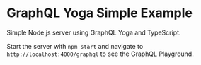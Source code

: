 # GraphQL Yoga Simple Example

Simple Node.js server using GraphQL Yoga and TypeScript.

Start the server with `npm start` and navigate to `http://localhost:4000/graphql` to see the GraphQL Playground.
